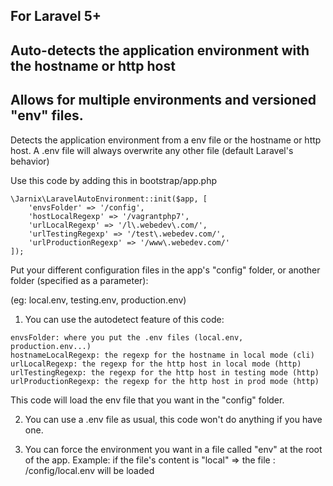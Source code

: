 For Laravel 5+
---
Auto-detects the application environment with the hostname or http host
---
Allows for multiple environments and versioned "env" files.
---

Detects the application environment from a env file or the hostname or http host. A .env file will always overwrite any other file (default Laravel's behavior)

Use this code by adding this in bootstrap/app.php 

```
\Jarnix\LaravelAutoEnvironment::init($app, [
    'envsFolder' => '/config',
    'hostLocalRegexp' => '/vagrantphp7',
    'urlLocalRegexp' => '/l\.webedev\.com/',
    'urlTestingRegexp' => '/test\.webedev.com/',
    'urlProductionRegexp' => '/www\.webedev.com/'
]);
```

Put your different configuration files in the app's "config" folder, or another folder (specified as a parameter):

(eg: local.env, testing.env, production.env)

 
1) You can use the autodetect feature of this code:
```
envsFolder: where you put the .env files (local.env, production.env...)
hostnameLocalRegexp: the regexp for the hostname in local mode (cli)
urlLocalRegexp: the regexp for the http host in local mode (http)
urlTestingRegexp: the regexp for the http host in testing mode (http)
urlProductionRegexp: the regexp for the http host in prod mode (http)
```
This code will load the env file that you want in the "config" folder.

2) You can use a .env file as usual, this code won't do anything if you have one.

3) You can force the environment you want in a file called "env" at the
root of the app.
Example: if the file's content is "local"
=> the file : /config/local.env will be loaded